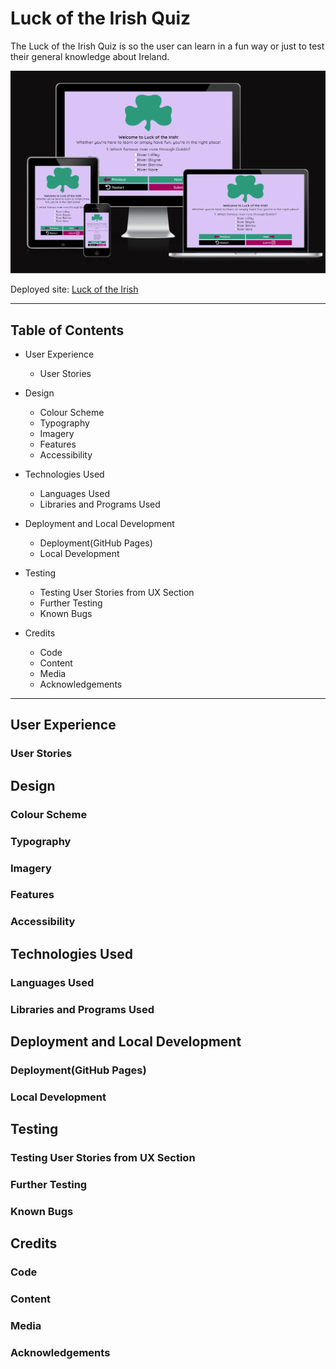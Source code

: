 # Luck of the Irish Quiz

The Luck of the Irish Quiz is so the user can learn in a fun way or just to test
their general knowledge about Ireland.

![Luck of the Irish show on a range of screens](assets/images/responsive-quiz.webp)

Deployed site: [Luck of the Irish](https://anneenglish.github.io/Portfolio-2/)

---

## Table of Contents

* User Experience
  * User Stories

* Design
  * Colour Scheme
  * Typography
  * Imagery
  * Features
  * Accessibility

* Technologies Used
  * Languages Used
  * Libraries and Programs Used

* Deployment and Local Development
  * Deployment(GitHub Pages)
  * Local Development

* Testing
  * Testing User Stories from UX Section
  * Further Testing
  * Known Bugs

* Credits
  * Code
  * Content
  * Media
  * Acknowledgements

---

## User Experience

### User Stories

## Design

### Colour Scheme

### Typography

### Imagery

### Features

### Accessibility

## Technologies Used

### Languages Used

### Libraries and Programs Used

## Deployment and Local Development

### Deployment(GitHub Pages)

### Local Development

## Testing

### Testing User Stories from UX Section

### Further Testing

### Known Bugs

## Credits

### Code

### Content

### Media

### Acknowledgements

